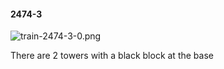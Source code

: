 #### 2474-3
![train-2474-3-0.png](https://github.com/lil-lab/nlvr/raw/master/nlvr/train/images/58/train-2474-3-0.png "train-2474-3-0.png")

There are 2 towers with a black block at the base